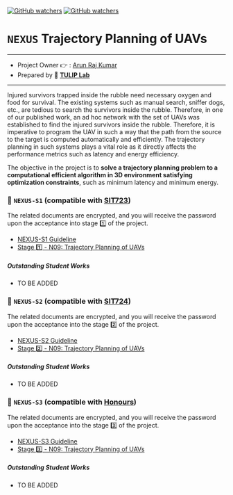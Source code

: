 [![GitHub watchers](https://img.shields.io/badge/tulip--lab-Open--Projects-brightgreen)](../README.md)
[![GitHub watchers](https://img.shields.io/badge/Module-NEXUS-orange)](https://github.com/tulip-lab#runner-nexus-research-training)

# `NEXUS` Trajectory Planning of UAVs

---
- Project Owner :point_right: : [Arun Raj Kumar](https://www.tulip.org.au/members/)
- Prepared by :tulip: **[TULIP Lab](https://www.tulip.org.au/members)**
---

Injured survivors trapped inside the rubble need necessary oxygen and food for survival. The existing systems such as manual search, sniffer dogs, etc., are tedious to search the survivors inside the rubble. Therefore, in one of our published work, an ad hoc network with the set of UAVs was established to find the injured survivors inside the rubble. Therefore, it is imperative to program the UAV in such a way that the path from the source to the target is computed automatically and efficiently. The trajectory planning in such systems plays a vital role as it directly affects the performance metrics such as latency and energy efficiency.

The objective in the project is to **solve a trajectory planning problem to a computational efficient algorithm in 3D environment satisfying optimization constraints**, such as minimum latency and minimum energy.



### :notebook_with_decorative_cover: `NEXUS-S1` (compatible with [SIT723](https://www.deakin.edu.au/courses/unit?unit=SIT723))

The related documents are encrypted, and you will receive the password upon the acceptance into stage :one: of the project. 

- [NEXUS-S1 Guideline](https://github.com/tulip-lab/handouts/blob/main/nexus/Nexus-S1.pdf) 
- [Stage :one: - N09: Trajectory Planning of UAVs](https://github.com/tulip-lab/handouts/blob/main/nexus/N08-S1.pdf) 

##### Outstanding Student Works

- TO BE ADDED

### :notebook_with_decorative_cover: `NEXUS-S2` (compatible with [SIT724](https://www.deakin.edu.au/courses/unit?unit=SIT724))

The related documents are encrypted, and you will receive the password upon the acceptance into the stage :two: of the project. 

- [NEXUS-S2 Guideline](https://github.com/tulip-lab/handouts/blob/main/nexus/Nexus-S2.pdf) 
- [Stage :two: - N09: Trajectory Planning of UAVs](https://github.com/tulip-lab/handouts/blob/main/nexus/N09-S2.pdf) 

##### Outstanding Student Works

- TO BE ADDED


### :notebook_with_decorative_cover: `NEXUS-S3` (compatible with [Honours](https://www.deakin.edu.au/course/bachelor-information-technology-honours))


The related documents are encrypted, and you will receive the password upon the acceptance into the stage :three: of the project. 

- [NEXUS-S3 Guideline](https://github.com/tulip-lab/handouts/blob/main/nexus/Nexus-S3.pdf) 
- [Stage :three: - N09: Trajectory Planning of UAVs](https://github.com/tulip-lab/handouts/blob/main/nexus/N09-S3.pdf) 

##### Outstanding Student Works

- TO BE ADDED
